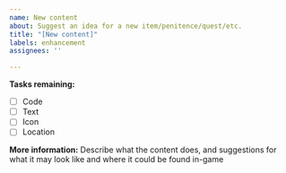 ```yaml
---
name: New content
about: Suggest an idea for a new item/penitence/quest/etc.
title: "[New content]"
labels: enhancement
assignees: ''

---
```


**Tasks remaining:**
- [ ] Code
- [ ] Text
- [ ] Icon
- [ ] Location

**More information:**
Describe what the content does, and suggestions for what it may look like and where it could be found in-game
